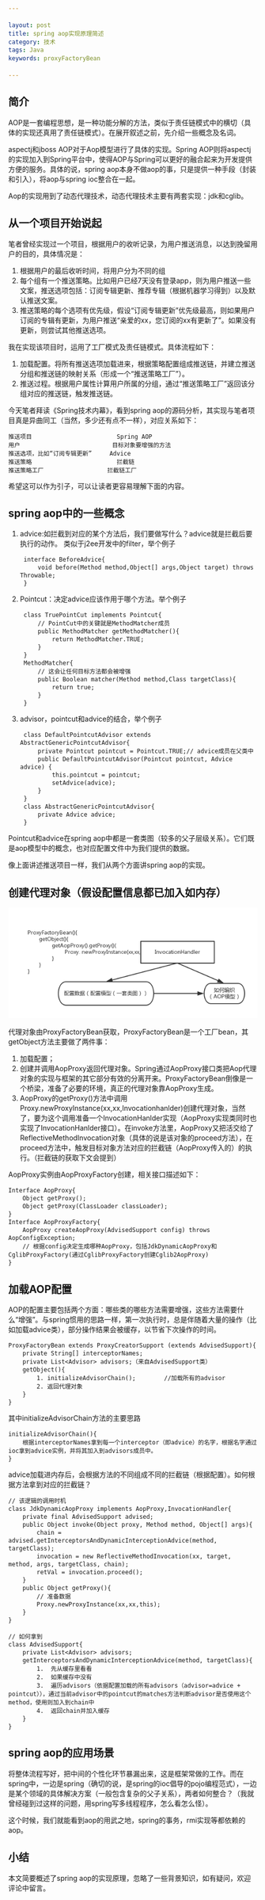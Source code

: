 ```yaml
---

layout: post
title: spring aop实现原理简述
category: 技术
tags: Java
keywords: proxyFactoryBean

---
```


## 简介

AOP是一套编程思想，是一种功能分解的方法，类似于责任链模式中的横切（具体的实现还真用了责任链模式）。在展开叙述之前，先介绍一些概念及名词。

aspectj和jboss AOP对于Aop模型进行了具体的实现。Spring AOP则将aspectj的实现加入到Spring平台中，使得AOP与Spring可以更好的融合起来为开发提供方便的服务。具体的说，spring aop本身不做aop的事，只是提供一种手段（封装和引入），将aop与spring ioc整合在一起。

Aop的实现用到了动态代理技术，动态代理技术主要有两套实现：jdk和cglib。

## 从一个项目开始说起

笔者曾经实现过一个项目，根据用户的收听记录，为用户推送消息，以达到挽留用户的目的，具体情况是：

1.	根据用户的最后收听时间，将用户分为不同的组
2.	每个组有一个推送策略。比如用户已经7天没有登录app，则为用户推送一些文案，推送选项包括：订阅专辑更新、推荐专辑（根据机器学习得到）以及默认推送文案。
3.	推送策略的每个选项有优先级，假设“订阅专辑更新”优先级最高，则如果用户订阅的专辑有更新，为用户推送“亲爱的xx，您订阅的xx有更新了”。如果没有更新，则尝试其他推送选项。

我在实现该项目时，运用了工厂模式及责任链模式。具体流程如下：

1.	加载配置。将所有推送选项加载进来，根据策略配置组成推送链，并建立推送分组和推送链的映射关系（形成一个“推送策略工厂”）。
2.	推送过程。根据用户属性计算用户所属的分组，通过“推送策略工厂”返回该分组对应的推送链，触发推送链。

今天笔者拜读《Spring技术内幕》，看到spring aop的源码分析，其实现与笔者项目真是异曲同工（当然，多少还有点不一样），对应关系如下：

    推送项目	                    Spring AOP
    用户	                        目标对象要增强的方法
    推送选项，比如“订阅专辑更新”	    Advice
    推送策略	                    拦截链
    推送策略工厂	                拦截链工厂
    
希望这可以作为引子，可以让读者更容易理解下面的内容。

## spring aop中的一些概念

1. advice:如拦截到对应的某个方法后，我们要做写什么？advice就是拦截后要执行的动作。 类似于j2ee开发中的filter，举个例子

        interface BeforeAdvice{
        	void before(Method method,Object[] args,Object target) throws Throwable;
        }


2. Pointcut：决定advice应该作用于哪个方法。举个例子

        class TruePointCut implements Pointcut{
            // PointCut中的关键就是MethodMatcher成员
        	public MethodMatcher getMethodMatcher(){
        	    return MethodMatcher.TRUE;
            }
        }
        MethodMatcher{
    		// 这会让任何目标方法都会被增强
    		public Boolean matcher(Method method,Class targetClass){
    	        return true;
            }
        }
        
3. advisor，pointcut和advice的结合，举个例子

        class DefaultPointcutAdvisor extends AbstractGenericPointcutAdvisor{
        	private Pointcut pointcut = Pointcut.TRUE;// advice成员在父类中
            public DefaultPointcutAdvisor(Pointcut pointcut, Advice advice) {
        		this.pointcut = pointcut;
        		setAdvice(advice);
            }
        }
        class AbstractGenericPointcutAdvisor{
        	private Advice advice;
        }
        
Pointcut和advice在spring aop中都是一套类图（较多的父子层级关系）。它们既是aop模型中的概念，也对应配置文件中为我们提供的数据。

像上面讲述推送项目一样，我们从两个方面讲spring aop的实现。

## 创建代理对象（假设配置信息都已加入如内存）

![Alt text](/public/upload/java/spring_aop.png)

代理对象由ProxyFactoryBean获取，ProxyFactoryBean是一个工厂bean，其getObject方法主要做了两件事：

1.	加载配置；
2.	创建并调用AopProxy返回代理对象。Spring通过AopProxy接口类把Aop代理对象的实现与框架的其它部分有效的分离开来。ProxyFactoryBean倒像是一个桥梁，准备了必要的环境，真正的代理对象靠AopProxy生成。
3.	AopProxy的getProxy()方法中调用Proxy.newProxyInstance(xx,xx,Invocationhanlder)创建代理对象，当然了，要为这个调用准备一个InvocationHanlder实现（AopProxy实现类同时也实现了InvocationHanlder接口）。在invoke方法里，AopProxy又把活交给了ReflectiveMethodInvocation对象（具体的说是该对象的proceed方法），在proceed方法中，触发目标对象方法对应的拦截链（AopProxy传入的）的执行。（拦截链的获取下文会提到）

AopProxy实例由AopProxyFactory创建，相关接口描述如下：

    Interface AopProxy{
    	Object getProxy();
    	Object getProxy(ClassLoader classLoader);
    }
    Interface AopProxyFactory{
    	AopProxy createAopProxy(AdvisedSupport config) throws AopConfigException;
    	// 根据config决定生成哪种AopProxy，包括JdkDynamicAopProxy和CglibProxyFactory(通过CglibProxyFactory创建Cglib2AopProxy)
    }
    
## 加载AOP配置

AOP的配置主要包括两个方面：哪些类的哪些方法需要增强，这些方法需要什么“增强”。与spring惯用的思路一样，第一次执行时，总是伴随着大量的操作（比如加载advice类），部分操作结果会被缓存，以节省下次操作的时间。

    ProxyFactoryBean extends ProxyCreatorSupport (extends AdvisedSupport){
    	private String[] interceptorNames;
        private List<Advisor> advisors;（来自AdvisedSupport类）
    	getObject(){
    	    1. initializeAdvisorChain();		//加载所有的advisor
    	    2. 返回代理对象
        }
    }
   
其中initializeAdvisorChain方法的主要思路

    initializeAdvisorChain(){
    	根据interceptorNames拿到每一个interceptor（即advice）的名字，根据名字通过ioc拿到advice实例，并将其加入到advisors成员中。
    }
    

advice加载进内存后，会根据方法的不同组成不同的拦截链（根据配置）。如何根据方法拿到对应的拦截链？

    // 该逻辑的调用时机
    class JdkDynamicAopProxy implements AopProxy,InvocationHandler{
        private final AdvisedSupport advised;
    	public Object invoke(Object proxy, Method method, Object[] args){
    		chain = advised.getInterceptorsAndDynamicInterceptionAdvice(method, targetClass);
    		invocation = new ReflectiveMethodInvocation(xx, target, method, args, targetClass, chain);
    		retVal = invocation.proceed();
        }
        public Object getProxy(){
            // 准备数据
            Proxy.newProxyInstance(xx,xx,this);
        }
    }
    
    // 如何拿到
    class AdvisedSupport{
        private List<Advisor> advisors;
        getInterceptorsAndDynamicInterceptionAdvice(method, targetClass){
            1.	先从缓存里看看
            2.  如果缓存中没有
            3.	遍历advisors（依据配置加载的所有advisors（advisor=advice + pointcut）），通过当前advisor中的pointcut的matches方法判断advisor是否使用这个method，使用则加入到chain中
            4.	返回chain并加入缓存
        }
    }

## spring aop的应用场景

将整体流程写好，把中间的个性化环节暴漏出来，这是框架常做的工作。而在spring中，一边是spring（确切的说，是spring的ioc倡导的pojo编程范式），一边是某个领域的具体解决方案（一般包含复杂的父子关系），两者如何整合？（我就曾经碰到过这样的问题，用spring写多线程程序，怎么看怎么怪）。

这个时候，我们就能看到aop的用武之地，spring的事务，rmi实现等都依赖的aop。

## 小结

本文简要概述了spring aop的实现原理，忽略了一些背景知识，如有疑问，欢迎评论中留言。


